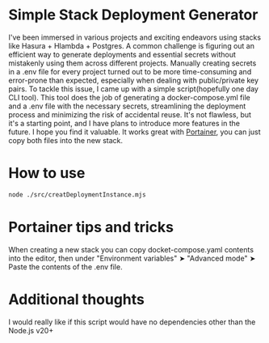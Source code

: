 # Simple Stack Deployment Generator

I've been immersed in various projects and exciting endeavors using stacks like Hasura + Hlambda + Postgres. A common challenge is figuring out an efficient way to generate deployments and essential secrets without mistakenly using them across different projects. Manually creating secrets in a .env file for every project turned out to be more time-consuming and error-prone than expected, especially when dealing with public/private key pairs. To tackle this issue, I came up with a simple script(hopefully one day CLI tool). This tool does the job of generating a docker-compose.yml file and a .env file with the necessary secrets, streamlining the deployment process and minimizing the risk of accidental reuse. It's not flawless, but it's a starting point, and I have plans to introduce more features in the future. I hope you find it valuable. It works great with [Portainer](https://www.portainer.io/), you can just copy both files into the new stack.

# How to use

```bash
node ./src/creatDeploymentInstance.mjs
```

# Portainer tips and tricks

When creating a new stack you can copy docket-compose.yaml contents into the editor, then under "Environment variables" ➤ "Advanced mode" ➤ Paste the contents of the .env file.

# Additional thoughts

I would really like if this script would have no dependencies other than the Node.js v20+
